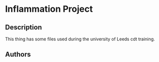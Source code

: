 # Inflammation Project

## Description

This thing has some files used during the university of Leeds cdt training.

## Authors
